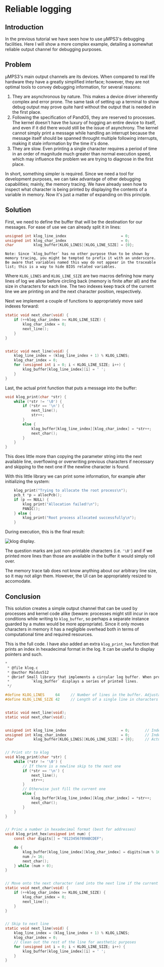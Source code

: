 # Reliable logging

## Introduction

In the previous tutorial we have seen how to use µMPS3's debugging facilities. Here I will show a more complex example, detailing a somewhat reliable output channel for debugging purposes.

## Problem

µMPS3's main output channels are its devices. When compared to real life hardware they have a greatly simplified interface; however, they are not optimal tools to convey debugging information, for several reasons:

 1. They are asynchronous by nature. This makes a device driver inherently complex and error prone. The same task of setting up a terminal to show debug output may prove quite hard without the output that is needed in the first place.
 2. Following the specification of PandOS, they are reserved to processes. The kernel doesn't have the luxury of hogging an entire device to itself, and even if it did there would still be the issue of asynchrony. The kernel cannot simply print a message while handling an interrupt because the message itself should be spanned throught multiple following interrupts, making it stale information by the time it's done.
 3. They are slow. Even printing a single character requires a period of time in an order of magnitude much greater than normal execution speed, which may influence the problem we are trying to diagnose in the first place.

In short, something simpler is required. Since we need a tool for development purposes, we can take advantage of other debugging capabilities; mainly, the memory tracing.
We have already seen how to inspect what character is being printed by displaying the contents of a variable in memory. Now it's just a matter of expanding on this principle.

## Solution

First, we need to define the buffer that will be the destination for our messages. For ease of use we can already split it in lines:

``` C
unsigned int klog_line_index                         = 0;
unsigned int klog_char_index                         = 0;
char         klog_buffer[KLOG_LINES][KLOG_LINE_SIZE] = {0};
```

    Note: Since `klog_buffer` has no other purpose than to be shown by memory tracing, you might be tempted to prefix it with an underscore.
    Be aware that variables named this way do not appear in the traceable list; this is a way to hide BIOS related variables.

Where `KLOG_LINES` and `KLOG_LINE_SIZE` are two macros defining how many lines of log we allow before circling back (memory is finite after all) and the size in characters for each line.
The two indexes keep track of the current line we are printing on and the next character position, respectively.

Next we implement a couple of functions to appropriately move said indexes forward:

``` C
static void next_char(void) {
    if (++klog_char_index >= KLOG_LINE_SIZE) {
        klog_char_index = 0;
        next_line();
    }
}


static void next_line(void) {
    klog_line_index = (klog_line_index + 1) % KLOG_LINES;
    klog_char_index = 0;
    for (unsigned int i = 0; i < KLOG_LINE_SIZE; i++) {
        klog_buffer[klog_line_index][i] = ' ';
    }
}
```

Last, the actual print function that puts a message into the buffer:

``` C
void klog_print(char *str) {
    while (*str != '\0') {
        if (*str == '\n') {
            next_line();
            str++;
        } 
        else {
            klog_buffer[klog_line_index][klog_char_index] = *str++;
            next_char();
        }
    }
}
```

This does little more than copying the parameter string into the next available line, overflowing or overwriting previous characters if necessary and skipping to the next one if the newline character is found.

With this little library we can print some information, for example after initializing the system:

``` C
    klog_print("Trying to allocate the root process\n");
    pcb_t *p = allocPcb();
    if (p == NULL) {
        klog_print("Allocation failed!\n");
        PANIC();
    } else {
        klog_print("Root process allocated successfully\n");
    }
```

During execution, this is the final result:

![klog display](./klog.png "klog info").

The question marks are just non-printable characters (i.e. `'\0'`) and if we printed more lines than those are available in the buffer it would simply roll over.

The memory trace tab does not know anything about our arbitrary line size, so it may not align them. However, the UI can be appropriately resized to accomodate.

## Conclusion

This solution creates a simple output channel that can be used by processes and kernel code alike (beware: processes might still incur in race conditions while writing to `klog_buffer`, so perhaps a separate instance guarded by a mutex would be more appropriate).
Since it only moves characters in memory it has a negligible overhead both in terms of computational time and required resources.

This is the full code. I have also added an extra `klog_print_hex` function that prints an index in hexadecimal format in the log. It can be useful to display pointers and such.

``` C
*
 * @file klog.c
 * @author Maldus512 
 * @brief Small library that implements a circular log buffer. When properly traced (with ASCII representation),
 *          `klog_buffer` displays a series of printed lines.
 */

#define KLOG_LINES     64     // Number of lines in the buffer. Adjustable, only limited by available memory
#define KLOG_LINE_SIZE 42     // Length of a single line in characters


static void next_line(void);
static void next_char(void);


unsigned int klog_line_index                         = 0;       // Index of the next line to fill
unsigned int klog_char_index                         = 0;       // Index of the current character in the line
char         klog_buffer[KLOG_LINES][KLOG_LINE_SIZE] = {0};     // Actual buffer, to be traced in uMPS3


// Print str to klog
void klog_print(char *str) {
    while (*str != '\0') {
        // If there is a newline skip to the next one
        if (*str == '\n') {
            next_line();
            str++;
        } 
        // Otherwise just fill the current one
        else {
            klog_buffer[klog_line_index][klog_char_index] = *str++;
            next_char();
        }
    }
}


// Princ a number in hexadecimal format (best for addresses)
void klog_print_hex(unsigned int num) {
    const char digits[] = "0123456789ABCDEF";

    do {
        klog_buffer[klog_line_index][klog_char_index] = digits[num % 16];
        num /= 16;
        next_char();
    } while (num > 0);
}


// Move onto the next character (and into the next line if the current one overflows)
static void next_char(void) {
    if (++klog_char_index >= KLOG_LINE_SIZE) {
        klog_char_index = 0;
        next_line();
    }
}


// Skip to next line
static void next_line(void) {
    klog_line_index = (klog_line_index + 1) % KLOG_LINES;
    klog_char_index = 0;
    // Clean out the rest of the line for aesthetic purposes
    for (unsigned int i = 0; i < KLOG_LINE_SIZE; i++) {
        klog_buffer[klog_line_index][i] = ' ';
    }
}
```